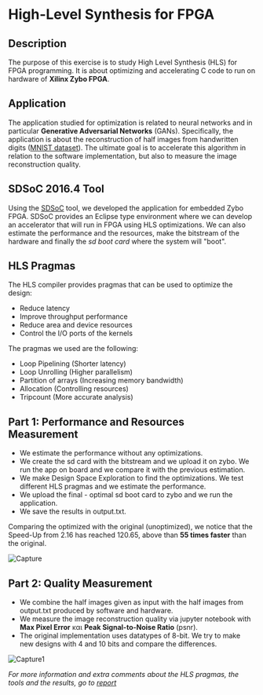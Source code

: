 # High-Level Synthesis for FPGA

## Description
The purpose of this exercise is to study High Level Synthesis (HLS) for FPGA programming. 
It is about optimizing and accelerating C code to run on hardware of **Xilinx Zybo FPGA**.

## Application
The application studied for optimization is related to neural networks and in particular **Generative Adversarial Networks** (GANs). 
Specifically, the application is about the reconstruction of half images from handwritten digits ([MNIST dataset](https://en.wikipedia.org/wiki/MNIST_database)). 
The ultimate goal is to accelerate this algorithm in relation to the software implementation, but also to measure the image reconstruction quality.

## SDSoC 2016.4 Tool
Using the [SDSoC](https://www.xilinx.com/support/download/index.html/content/xilinx/en/downloadNav/vitis/archive-sdsoc.html) tool, we developed the application for embedded Zybo FPGA. SDSoC provides an Eclipse type environment where we can develop an accelerator that will run in FPGA using HLS optimizations.
We can also estimate the performance and the resources, make the bitstream of the hardware and finally the *sd boot card* where the system will "boot".

## HLS Pragmas
The HLS compiler provides pragmas that can be used to optimize the design:
* Reduce latency
* Improve throughput performance
* Reduce area and device resources
* Control the I/O ports of the kernels

The pragmas we used are the following:
* Loop Pipelining (Shorter latency)
* Loop Unrolling (Higher parallelism)
* Partition of arrays (Increasing memory bandwidth)
* Allocation (Controlling resources)
* Tripcount (More accurate analysis)

## Part 1: Performance and Resources Measurement
* We estimate the performance without any optimizations.
* We create the sd card with the bitstream and we upload it on zybo. We run the app on board and we compare it with the previous estimation.
* We make Design Space Exploration to find the optimizations. We test different HLS pragmas and we estimate the performance.
* We upload the final - optimal sd boot card to zybo and we run the application.
* We save the results in output.txt.

Comparing the optimized with the original (unoptimized), we notice that the Speed-Up from 2.16 has reached 120.65, above than **55 times faster** than the original.

![Capture](https://user-images.githubusercontent.com/50949470/111984741-71377a00-8b14-11eb-8d8d-15eb2477bd00.PNG)

## Part 2: Quality Measurement
* We combine the half images given as input with the half images from output.txt produced by software and hardware.
* We measure the image reconstruction quality via jupyter notebook with **Max Pixel Error** και **Peak Signal-to-Noise Ratio** (psnr).
* The original implementation uses datatypes of 8-bit. We try to make new designs with 4 and 10 bits and compare the differences.

![Capture1](https://user-images.githubusercontent.com/50949470/111987471-f1abaa00-8b17-11eb-8d97-6207584f00f5.PNG)

*For more information and extra comments about the HLS pragmas, the tools and the results, go to [report](https://github.com/chrisbetze/Embedded-System-Design/blob/df178fb8ff901ada9729b0ebc322c05afa57ccf4/Lab4/report.pdf)*
